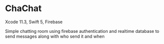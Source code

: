 # ChaChat
Xcode 11.3,  Swift 5, Firebase

Simple chatting room using firebase authentication and realtime database
to send messages along with who send it and when
